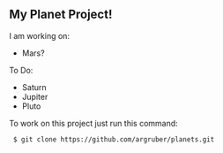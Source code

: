 My Planet Project!
------------------

I am working on:
 - Mars? 
 
To Do:
 - Saturn 
 - Jupiter
 - Pluto 
 
 To work on this project just run this command:
```shell
 $ git clone https://github.com/argruber/planets.git
```
